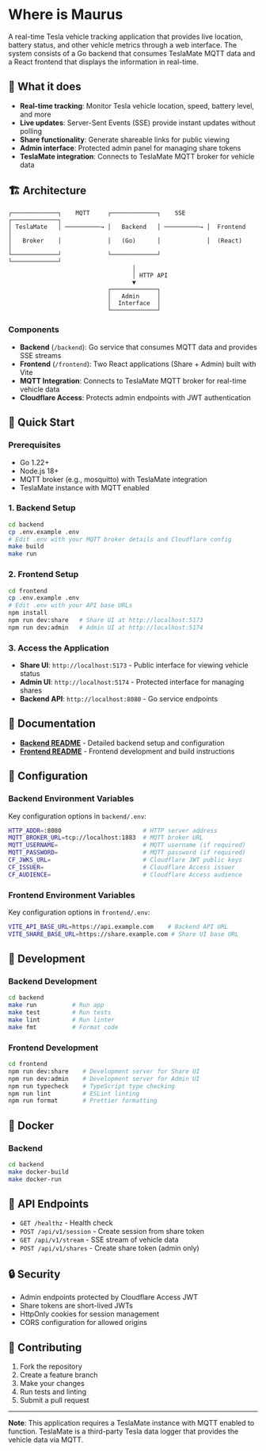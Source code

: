 # Where is Maurus

A real-time Tesla vehicle tracking application that provides live location, battery status, and other vehicle metrics through a web interface. The system consists of a Go backend that consumes TeslaMate MQTT data and a React frontend that displays the information in real-time.

## 🚗 What it does

- **Real-time tracking**: Monitor Tesla vehicle location, speed, battery level, and more
- **Live updates**: Server-Sent Events (SSE) provide instant updates without polling
- **Share functionality**: Generate shareable links for public viewing
- **Admin interface**: Protected admin panel for managing share tokens
- **TeslaMate integration**: Connects to TeslaMate MQTT broker for vehicle data

## 🏗️ Architecture

```
┌─────────────┐    MQTT     ┌─────────────┐    SSE      ┌─────────────┐
│ TeslaMate   │ ──────────→ │   Backend   │ ──────────→ │  Frontend   │
│   Broker    │             │   (Go)      │             │  (React)    │
└─────────────┘             └─────────────┘             └─────────────┘
                                   │
                                   │ HTTP API
                                   ▼
                            ┌─────────────┐
                            │   Admin     │
                            │  Interface  │
                            └─────────────┘
```

### Components

- **Backend** (`/backend`): Go service that consumes MQTT data and provides SSE streams
- **Frontend** (`/frontend`): Two React applications (Share + Admin) built with Vite
- **MQTT Integration**: Connects to TeslaMate MQTT broker for real-time vehicle data
- **Cloudflare Access**: Protects admin endpoints with JWT authentication

## 🚀 Quick Start

### Prerequisites

- Go 1.22+
- Node.js 18+
- MQTT broker (e.g., mosquitto) with TeslaMate integration
- TeslaMate instance with MQTT enabled

### 1. Backend Setup

```bash
cd backend
cp .env.example .env
# Edit .env with your MQTT broker details and Cloudflare config
make build
make run
```

### 2. Frontend Setup

```bash
cd frontend
cp .env.example .env
# Edit .env with your API base URLs
npm install
npm run dev:share   # Share UI at http://localhost:5173
npm run dev:admin   # Admin UI at http://localhost:5174
```

### 3. Access the Application

- **Share UI**: `http://localhost:5173` - Public interface for viewing vehicle status
- **Admin UI**: `http://localhost:5174` - Protected interface for managing shares
- **Backend API**: `http://localhost:8080` - Go service endpoints

## 📖 Documentation

- **[Backend README](backend/README.md)** - Detailed backend setup and configuration
- **[Frontend README](frontend/README.md)** - Frontend development and build instructions

## 🔧 Configuration

### Backend Environment Variables

Key configuration options in `backend/.env`:

```bash
HTTP_ADDR=:8080                       # HTTP server address
MQTT_BROKER_URL=tcp://localhost:1883  # MQTT broker URL
MQTT_USERNAME=                        # MQTT username (if required)
MQTT_PASSWORD=                        # MQTT password (if required)
CF_JWKS_URL=                          # Cloudflare JWT public keys
CF_ISSUER=                            # Cloudflare Access issuer
CF_AUDIENCE=                          # Cloudflare Access audience
```

### Frontend Environment Variables

Key configuration options in `frontend/.env`:

```bash
VITE_API_BASE_URL=https://api.example.com    # Backend API URL
VITE_SHARE_BASE_URL=https://share.example.com # Share UI base URL
```

## 🧪 Development

### Backend Development

```bash
cd backend
make run          # Run app
make test         # Run tests
make lint         # Run linter
make fmt          # Format code
```

### Frontend Development

```bash
cd frontend
npm run dev:share    # Development server for Share UI
npm run dev:admin    # Development server for Admin UI
npm run typecheck    # TypeScript type checking
npm run lint         # ESLint linting
npm run format       # Prettier formatting
```

## 🐳 Docker

### Backend

```bash
cd backend
make docker-build
make docker-run
```

## 📡 API Endpoints

- `GET /healthz` - Health check
- `POST /api/v1/session` - Create session from share token
- `GET /api/v1/stream` - SSE stream of vehicle data
- `POST /api/v1/shares` - Create share token (admin only)

## 🔒 Security

- Admin endpoints protected by Cloudflare Access JWT
- Share tokens are short-lived JWTs
- HttpOnly cookies for session management
- CORS configuration for allowed origins

## 🤝 Contributing

1. Fork the repository
2. Create a feature branch
3. Make your changes
4. Run tests and linting
5. Submit a pull request

---

**Note**: This application requires a TeslaMate instance with MQTT enabled to function. TeslaMate is a third-party Tesla data logger that provides the vehicle data via MQTT.
